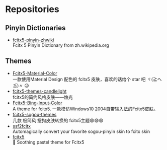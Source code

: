 # Repositories

## Pinyin Dictionaries

- [fcitx5-pinyin-zhwiki](https://github.com/felixonmars/fcitx5-pinyin-zhwiki)
  <br/>Fcitx 5 Pinyin Dictionary from zh.wikipedia.org

## Themes

- [Fcitx5-Material-Color](https://github.com/hosxy/Fcitx5-Material-Color) 
  <br/>一款使用Material Design 配色的 fcitx5 皮肤，喜欢的话给个 star 吧 ヾ(≧へ≦)〃 😉
- [fcitx5-themes-candlelight](https://github.com/thep0y/fcitx5-themes-candlelight)
  <br/>fcitx5的简约风格皮肤——烛光
- [Fcitx5-Bing-Input-Color](https://github.com/skykeyjoker/Fcitx5-Bing-Input-Color)
  <br/>A theme for fcitx5. 一款模仿Windows10 2004自带输入法的Fcitx5皮肤。
- [fcitx5-sogou-themes](https://github.com/sxqsfun/fcitx5-sogou-themes)
  <br/>几款 极简风 搜狗皮肤转换的 fcitx5主题😄️😄️😄️
- [ssf2fcitx](https://github.com/VOID001/ssf2fcitx)
  <br/>Automagically convert your favorite sogou-pinyin skin to fcitx skin
- [fcitx5](https://github.com/catppuccin/fcitx5)
  <br/>🧃 Soothing pastel theme for Fcitx5

